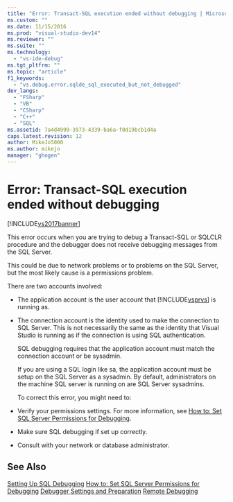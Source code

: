 ```yaml
---
title: "Error: Transact-SQL execution ended without debugging | Microsoft Docs"
ms.custom: ""
ms.date: 11/15/2016
ms.prod: "visual-studio-dev14"
ms.reviewer: ""
ms.suite: ""
ms.technology:
  - "vs-ide-debug"
ms.tgt_pltfrm: ""
ms.topic: "article"
f1_keywords:
  - "vs.debug.error.sqlde_sql_executed_but_not_debugged"
dev_langs:
  - "FSharp"
  - "VB"
  - "CSharp"
  - "C++"
  - "SQL"
ms.assetid: 7a4d4999-3973-4339-ba6a-f0d19bcb1d4a
caps.latest.revision: 12
author: MikeJo5000
ms.author: mikejo
manager: "ghogen"
---
```

# Error: Transact-SQL execution ended without debugging
[!INCLUDE[vs2017banner](../includes/vs2017banner.md)]

This error occurs when you are trying to debug a Transact-SQL or SQLCLR procedure and the debugger does not receive debugging messages from the SQL Server.

 This could be due to network problems or to problems on the SQL Server, but the most likely cause is a permissions problem.

 There are two accounts involved:

- The application account is the user account that [!INCLUDE[vsprvs](../includes/vsprvs-md.md)] is running as.

- The connection account is the identity used to make the connection to SQL Server. This is not necessarily the same as the identity that Visual Studio is running as if the connection is using SQL authentication.

  SQL debugging requires that the application account must match the connection account or be sysadmin.

  If you are using a SQL login like sa, the application account must be setup on the SQL Server as a sysadmin. By default, administrators on the machine SQL server is running on are SQL Server sysadmins.

  To correct this error, you might need to:

- Verify your permissions settings. For more information, see [How to: Set SQL Server Permissions for Debugging](http://msdn.microsoft.com/84e088d0-0409-41d4-841b-f5d4b0fda414).

- Make sure SQL debugging if set up correctly.

- Consult with your network or database administrator.

## See Also
 [Setting Up SQL Debugging](http://msdn.microsoft.com/3db09e68-edcc-42de-9c22-4e97cfd55ab3)
 [How to: Set SQL Server Permissions for Debugging](http://msdn.microsoft.com/84e088d0-0409-41d4-841b-f5d4b0fda414)
 [Debugger Settings and Preparation](../debugger/debugger-settings-and-preparation.md)
 [Remote Debugging](../debugger/remote-debugging.md)
